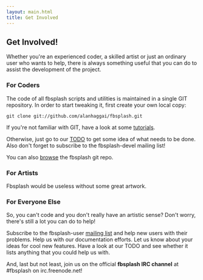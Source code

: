 ```yaml
---
layout: main.html
title: Get Involved
---
```


Get Involved!
-------------

Whether you're an experienced coder, a skilled artist or just an ordinary user
who wants to help, there is always something useful that you can do to assist
the development of the project.

### For Coders

The code of all fbsplash scripts and utilities is maintained in a single GIT
repository. In order to start tweaking it, first create your own local copy:

    git clone git://github.com/alanhaggai/fbsplash.git

If you're not familiar with GIT, have a look at some
[tutorials](http://git-scm.com/documentation#tutorials).

Otherwise, just go to our [TODO](/todo.html) to get some idea of what needs to be done. Also
don't forget to subscribe to the fbsplash-devel mailing list!

You can also [browse](http://repo.or.cz/w/fbsplash.git) the fbsplash git repo.

### For Artists

Fbsplash would be useless without some great artwork.

### For Everyone Else

So, you can't code and you don't really have an artistic sense? Don't worry,
there's still a lot you can do to help!

Subscribe to the fbsplash-user [mailing list](/mailing_lists.html) and help new
users with their problems. Help us with our documentation efforts. Let us know
about your ideas for cool new features. Have a look at our TODO and see whether
it lists anything that you could help us with.

And, last but not least, join us on the official **fbsplash IRC channel** at #fbsplash
on irc.freenode.net!
